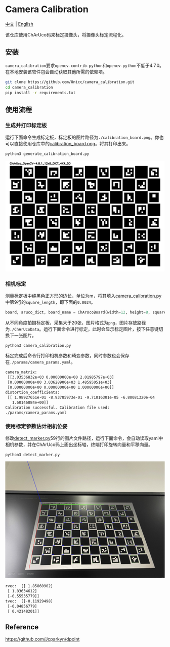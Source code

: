 # Camera Calibration

[中文](./README_CN.md) | [English](./README.md)

该仓库使用ChArUco码来标定摄像头，将摄像头标定流程化。

## 安装

`camera_calibration`要求`opencv-contrib-python`和`opencv-python`不低于4.7.0。在本地安装该软件包会自动获取其他所需的依赖项。

```bash
git clone https://github.com/Onicc/camera_calibration.git
cd camera_calibration
pip install -r requirements.txt
```

## 使用流程

### 生成并打印标定板
运行下面命令生成标定板，标定板的图片路径为`./calibration_board.png`。你也可以直接使用仓库中的[calibration_board.png](./calibration_board.png)。将其打印出来。

```bash
python3 generate_calibration_board.py
```

![calibration_board](./calibration_board.png)

### 相机标定

测量标定板中纯黑色正方形的边长，单位为m，将其填入[camera_calibration.py](./camera_calibration.py)中第9行的`square_length`，即下面的`0.0024`。

```python
board, aruco_dict, board_name = ChArUcoBoard(width=12, height=8, square_length=0.024)
```

从不同角度拍摄标定板，采集大于20张，图片格式为`png`，图片存放路径为`./ChArUcoData`。运行下面命令进行标定，此时会显示标定图片，按下任意键切换下一张图片。

```
python3 camera_calibration.py
```

标定完成后命令行打印相机参数和畸变参数，同时参数也会保存在`./params/camera_params.yaml`。

```
camera_matrix:
 [[3.03536832e+03 0.00000000e+00 2.01985797e+03]
 [0.00000000e+00 3.03628900e+03 1.48595051e+03]
 [0.00000000e+00 0.00000000e+00 1.00000000e+00]]
distortion_coefficients:
 [[ 1.98927651e-01 -8.93785973e-01 -9.71016301e-05 -6.80081320e-04
   1.60146884e+00]]
Calibration successful. Calibration file used: ./params/camera_params.yaml
```

### 使用标定参数估计相机位姿

修改[detect_marker.py](./detect_marker.py)59行的图片文件路径，运行下面命令，会自动读取yaml中相机参数，并在ChArUco码上画出坐标轴，终端打印旋转向量和平移向量。

```
python3 detect_marker.py
```

![iShot_2023-12-12_16.35.21](.assets/iShot_2023-12-12_16.35.21.jpg)

```
rvec:  [[ 1.85860902]
 [ 1.83634612]
 [-0.55535779]]
tvec:  [[-0.11929498]
 [-0.04856779]
 [ 0.42148201]]
```

## Reference

https://github.com/Jcparkyn/dpoint


